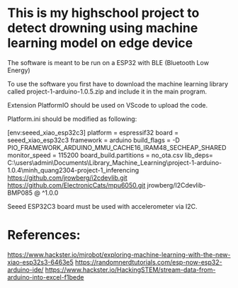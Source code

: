 # This is my highschool project to detect drowning using machine learning model on edge device

The software is meant to be run on a ESP32 with BLE (Bluetooth Low Energy) 

To use the software you first have to download the machine learning library called project-1-arduino-1.0.5.zip and include it in the main program. 

Extension PlatformIO should be used on VScode to upload the code.

Platform.ini should be modified as following:

[env:seeed_xiao_esp32c3]
platform = espressif32
board = seeed_xiao_esp32c3
framework = arduino
build_flags = -D PIO_FRAMEWORK_ARDUINO_MMU_CACHE16_IRAM48_SECHEAP_SHARED
monitor_speed = 115200
board_build.partitions = no_ota.csv
lib_deps= C:\users\admin\Documents\Library_Machine_Learning\project-1-arduino-1.0.4\minh_quang2304-project-1_inferencing
          https://github.com/jrowberg/i2cdevlib.git
          https://github.com/ElectronicCats/mpu6050.git
          jrowberg/I2Cdevlib-BMP085 @ ^1.0.0

Seeed ESP32C3 board must be used with accelerometer via I2C.

# References:
https://www.hackster.io/mjrobot/exploring-machine-learning-with-the-new-xiao-esp32s3-6463e5
https://randomnerdtutorials.com/esp-now-esp32-arduino-ide/
https://www.hackster.io/HackingSTEM/stream-data-from-arduino-into-excel-f1bede
